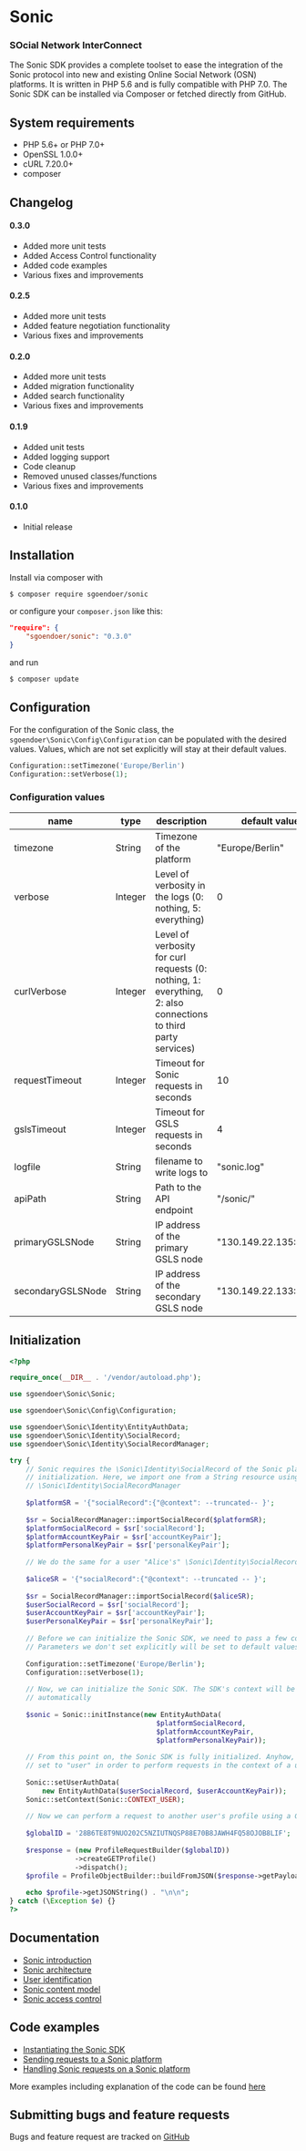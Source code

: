 # Sonic

### SOcial Network InterConnect

The Sonic SDK provides a complete toolset to ease the integration of the Sonic protocol into new and existing Online Social Network (OSN) platforms. It is written in PHP 5.6 and is fully compatible with PHP 7.0. The Sonic SDK can be installed via Composer or fetched directly from GitHub.

## System requirements

- PHP 5.6+ or PHP 7.0+
- OpenSSL 1.0.0+
- cURL 7.20.0+
- composer

## Changelog

#### 0.3.0
- Added more unit tests
- Added Access Control functionality
- Added code examples
- Various fixes and improvements

#### 0.2.5
- Added more unit tests
- Added feature negotiation functionality
- Various fixes and improvements

#### 0.2.0
- Added more unit tests
- Added migration functionality
- Added search functionality
- Various fixes and improvements

#### 0.1.9
- Added unit tests
- Added logging support
- Code cleanup
- Removed unused classes/functions
- Various fixes and improvements

#### 0.1.0
- Initial release

## Installation

Install via composer with

```bash
$ composer require sgoendoer/sonic
````

or configure your ```composer.json``` like this:

```json
"require": {
	"sgoendoer/sonic": "0.3.0"
}
```

and run

```bash
$ composer update
```

## Configuration

For the configuration of the Sonic class, the ```sgoendoer\Sonic\Config\Configuration``` can be populated with the desired values. Values, which are not set explicitly will stay at their default values.

```php
Configuration::setTimezone('Europe/Berlin')
Configuration::setVerbose(1);
```

### Configuration values

| name | type | description | default value |
| ---- | ---- | ----------- | ------------- |
| timezone | String | Timezone of the platform | "Europe/Berlin" |
| verbose | Integer | Level of verbosity in the logs (0: nothing, 5: everything) | 0 |
| curlVerbose | Integer | Level of verbosity for curl requests (0: nothing, 1: everything, 2: also connections to third party services) | 0 |
| requestTimeout | Integer | Timeout for Sonic requests in seconds | 10 |
| gslsTimeout | Integer | Timeout for GSLS requests in seconds | 4 |
| logfile | String | filename to write logs to | "sonic.log" |
| apiPath | String | Path to the API endpoint | "/sonic/" |
| primaryGSLSNode | String | IP address of the primary GSLS node | "130.149.22.135:4002" |
| secondaryGSLSNode | String | IP address of the secondary GSLS node | "130.149.22.133:4002" |

## Initialization

```php
<?php

require_once(__DIR__ . '/vendor/autoload.php');

use sgoendoer\Sonic\Sonic;

use sgoendoer\Sonic\Config\Configuration;

use sgoendoer\Sonic\Identity\EntityAuthData;
use sgoendoer\Sonic\Identity\SocialRecord;
use sgoendoer\Sonic\Identity\SocialRecordManager;

try {
	// Sonic requires the \Sonic\Identity\SocialRecord of the Sonic platform for 
	// initialization. Here, we import one from a String resource using 
	// \Sonic\Identity\SocialRecordManager
	
	$platformSR = '{"socialRecord":{"@context": --truncated-- }';
	
	$sr = SocialRecordManager::importSocialRecord($platformSR);
	$platformSocialRecord = $sr['socialRecord'];
	$platformAccountKeyPair = $sr['accountKeyPair'];
	$platformPersonalKeyPair = $sr['personalKeyPair'];
	
	// We do the same for a user "Alice's" \Sonic\Identity\SocialRecord
	
	$aliceSR = '{"socialRecord":{"@context": --truncated -- }';
	
	$sr = SocialRecordManager::importSocialRecord($aliceSR);
	$userSocialRecord = $sr['socialRecord'];
	$userAccountKeyPair = $sr['accountKeyPair'];
	$userPersonalKeyPair = $sr['personalKeyPair'];
	
	// Before we can initialize the Sonic SDK, we need to pass a few configuration parameters.
	// Parameters we don't set explicitly will be set to default values.
	
	Configuration::setTimezone('Europe/Berlin');
	Configuration::setVerbose(1);
	
	// Now, we can initialize the Sonic SDK. The SDK's context will be set to "platform" 
	// automatically
	
	$sonic = Sonic::initInstance(new EntityAuthData(
									$platformSocialRecord,
									$platformAccountKeyPair,
									$platformPersonalKeyPair));
											
	// From this point on, the Sonic SDK is fully initialized. Anyhow, the context must be
	// set to "user" in order to perform requests in the context of a user:
	
	Sonic::setUserAuthData(
		new EntityAuthData($userSocialRecord, $userAccountKeyPair));
	Sonic::setContext(Sonic::CONTEXT_USER);
	
	// Now we can perform a request to another user's profile using a GlobalID
	
	$globalID = '28B6TE8T9NUO202C5NZIUTNQSP88E70B8JAWH4FQ58OJOB8LIF';
	
	$response = (new ProfileRequestBuilder($globalID))
				->createGETProfile()
				->dispatch();
	$profile = ProfileObjectBuilder::buildFromJSON($response->getPayload());
	
	echo $profile->getJSONString() . "\n\n";
} catch (\Exception $e) {}
?>
```

## Documentation

- [Sonic introduction](docs/Sonic.md)
- [Sonic architecture](docs/Architecture.md)
- [User identification](docs/UserIdentification.md)
- [Sonic content model](docs/ContentModel.md)
- [Sonic access control](docs/AccessControl.md)

## Code examples

- [Instantiating the Sonic SDK](examples/SonicClientBasicExample.php)
- [Sending requests to a Sonic platform](examples/SonicClientBasicExample.php)
- [Handling Sonic requests on a Sonic platform](examples/SonicServerExample.php)

More examples including explanation of the code can be found [here](docs/Examples.md)

## Submitting bugs and feature requests

Bugs and feature request are tracked on [GitHub](https://github.com/sgoendoer/sonic/issues)
